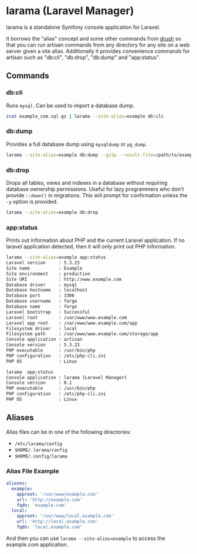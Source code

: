# larama (Laravel Manager)

larama is a standalone Symfony console application for Laravel.

It borrows the "alias" concept and some other commands from [drush](https://github.com/drush-ops/drush) so that you can run artisan commands from any directory for any site on a web server given a site alias. Additionally it provides convenience commands for artisan such as "db:cli", "db:drop", "db:dump" and "app:status".

## Commands

### db:cli

Runs `mysql`. Can be used to import a database dump.

```bash
zcat example_com.sql.gz | larama --site-alias=example db:cli
```

### db:dump

Provides a full database dump using `mysqldump` or `pg_dump`.

```bash
larama --site-alias=example db:dump --gzip --result-file=/path/to/example_com.sql
```

### db:drop

Drops all tables, views and indexes in a database without requiring database ownership permissions. Useful for lazy programmers who don't provide `::down()` in migrations. This will prompt for confirmation unless the `-y` option is provided.

```bash
larama --site-alias=example db:drop
```

### app:status

Prints out information about PHP and the current Laravel application. If no laravel application detected, then it will only print out PHP information.

```bash
larama --site-alias=example app:status
Laravel version     : 5.3.23
Site name           : Example
Site environment    : production
Site URI            : http://www.example.com
Database driver     : mysql
Database hostname   : localhost
Database port       : 3306
Database username   : forge
Database name       : forge
Laravel bootstrap   : Successful
Laravel root        : /var/www/www.example.com
Laravel app root    : /var/www/www.example.com/app
Filesystem driver   : local
Filesystem path     : /var/www/www.example.com/storage/app
Console application : artisan
Console version     : 5.3.23
PHP executable      : /usr/bin/php
PHP configuration   : /etc/php-cli.ini
PHP OS              : Linux
```

```bash
larama  app:status
Console application : larama (Laravel Manager)
Console version     : 0.1
PHP executable      : /usr/bin/php
PHP configuration   : /etc/php-cli.ini
PHP OS              : Linux
```

## Aliases

Alias files can be in one of the following directories:

* `/etc/larama/config`
* `$HOME/.larama/config`
* `$HOME/.config/larama`


### Alias File Example

```yaml
aliases:
  example:
    approot: '/var/www/example.com'
    url: 'http://example.com'
    fqdn: 'example.com'
  local:
    approot: '/var/www/local.example.com'
    url: 'http://local.example.com'
    fqdn: 'local.example.com'
```

And then you can use `larama --site-alias=example` to access the example.com application.


